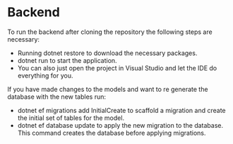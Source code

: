 # Backend

To run the backend after cloning the repository the following steps are necessary:
* Running dotnet restore to download the necessary packages.
* dotnet run to start the application.
* You can also just open the project in Visual Studio and let the IDE do everything for you.

If you have made changes to the models and want to re generate the database with the new tables run:
* dotnet ef migrations add InitialCreate to scaffold a migration and create the initial set of tables for the model.
* dotnet ef database update to apply the new migration to the database. This command creates the database before applying migrations.
